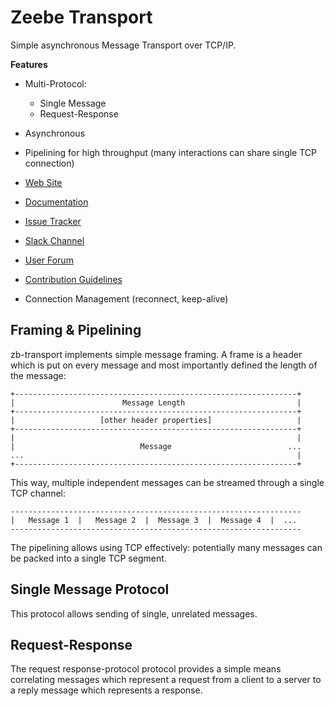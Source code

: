 # Zeebe Transport

Simple asynchronous Message Transport over TCP/IP.

**Features**

* Multi-Protocol:
    * Single Message
    * Request-Response
* Asynchronous
* Pipelining for high throughput (many interactions can share single TCP connection)

* [Web Site](https://zeebe.io)
* [Documentation](https://docs.zeebe.io)
* [Issue Tracker](https://github.com/zeebe-io/zeebe/issues)
* [Slack Channel](https://zeebe-slackin.herokuapp.com/)
* [User Forum](https://forum.zeebe.io)
* [Contribution Guidelines](/CONTRIBUTING.md)
* Connection Management (reconnect, keep-alive)

## Framing & Pipelining

zb-transport implements simple message framing. A frame is a header which is put on every message and most importantly defined the length of the message:

```
+---------------------------------------------------------------+
|                        Message Length                         |
+---------------------------------------------------------------+
|                   [other header properties]                   |
+---------------------------------------------------------------+
|                                                               |
|                            Message                          ...
...                                                             |
+---------------------------------------------------------------+
```

This way, multiple independent messages can be streamed through a single TCP channel:

```
-----------------------------------------------------------------
|   Message 1  |   Message 2  |  Message 3  |  Message 4  |  ...
-----------------------------------------------------------------
```

The pipelining allows using TCP effectively: potentially many messages can be packed into a single TCP segment.


## Single Message Protocol

This protocol allows sending of single, unrelated messages.

## Request-Response

The request response-protocol protocol provides a simple means correlating messages which represent a request from a client to a server to a reply message which represents a response.

